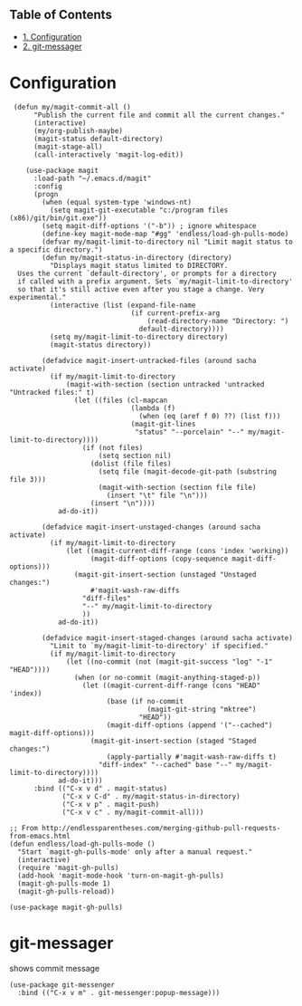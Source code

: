 <div id="table-of-contents">
<h2>Table of Contents</h2>
<div id="text-table-of-contents">
<ul>
<li><a href="#sec-1">1. Configuration</a></li>
<li><a href="#sec-2">2. git-messager</a></li>
</ul>
</div>
</div>


# Configuration<a id="sec-1" name="sec-1"></a>

     (defun my/magit-commit-all ()
          "Publish the current file and commit all the current changes."
          (interactive)
          (my/org-publish-maybe)
          (magit-status default-directory)
          (magit-stage-all)
          (call-interactively 'magit-log-edit))
    
        (use-package magit
          :load-path "~/.emacs.d/magit"
          :config
          (progn
            (when (equal system-type 'windows-nt)
              (setq magit-git-executable "c:/program files (x86)/git/bin/git.exe"))
            (setq magit-diff-options '("-b")) ; ignore whitespace
            (define-key magit-mode-map "#gg" 'endless/load-gh-pulls-mode)
            (defvar my/magit-limit-to-directory nil "Limit magit status to a specific directory.")
            (defun my/magit-status-in-directory (directory)
              "Displays magit status limited to DIRECTORY.
      Uses the current `default-directory', or prompts for a directory
      if called with a prefix argument. Sets `my/magit-limit-to-directory'
      so that it's still active even after you stage a change. Very experimental."
              (interactive (list (expand-file-name
                                  (if current-prefix-arg
                                      (read-directory-name "Directory: ")
                                    default-directory))))
              (setq my/magit-limit-to-directory directory)
              (magit-status directory))
    
            (defadvice magit-insert-untracked-files (around sacha activate)
              (if my/magit-limit-to-directory
                  (magit-with-section (section untracked 'untracked "Untracked files:" t)
                    (let ((files (cl-mapcan
                                  (lambda (f)
                                    (when (eq (aref f 0) ??) (list f)))
                                  (magit-git-lines
                                   "status" "--porcelain" "--" my/magit-limit-to-directory))))
                      (if (not files)
                          (setq section nil)
                        (dolist (file files)
                          (setq file (magit-decode-git-path (substring file 3)))
                          (magit-with-section (section file file)
                            (insert "\t" file "\n")))
                        (insert "\n"))))
                ad-do-it))
    
            (defadvice magit-insert-unstaged-changes (around sacha activate)
              (if my/magit-limit-to-directory
                  (let ((magit-current-diff-range (cons 'index 'working))
                        (magit-diff-options (copy-sequence magit-diff-options)))
                    (magit-git-insert-section (unstaged "Unstaged changes:")
                        #'magit-wash-raw-diffs
                      "diff-files"
                      "--" my/magit-limit-to-directory
                      ))
                ad-do-it))
    
            (defadvice magit-insert-staged-changes (around sacha activate)
              "Limit to `my/magit-limit-to-directory' if specified."
              (if my/magit-limit-to-directory
                  (let ((no-commit (not (magit-git-success "log" "-1" "HEAD"))))
                    (when (or no-commit (magit-anything-staged-p))
                      (let ((magit-current-diff-range (cons "HEAD" 'index))
                            (base (if no-commit
                                      (magit-git-string "mktree")
                                    "HEAD"))
                            (magit-diff-options (append '("--cached") magit-diff-options)))
                        (magit-git-insert-section (staged "Staged changes:")
                            (apply-partially #'magit-wash-raw-diffs t)
                          "diff-index" "--cached" base "--" my/magit-limit-to-directory))))
                ad-do-it)))
          :bind (("C-x v d" . magit-status)
                 ("C-x v C-d" . my/magit-status-in-directory)
                 ("C-x v p" . magit-push)
                 ("C-x v c" . my/magit-commit-all)))
    
    ;; From http://endlessparentheses.com/merging-github-pull-requests-from-emacs.html
    (defun endless/load-gh-pulls-mode ()
      "Start `magit-gh-pulls-mode' only after a manual request."
      (interactive)
      (require 'magit-gh-pulls)
      (add-hook 'magit-mode-hook 'turn-on-magit-gh-pulls)
      (magit-gh-pulls-mode 1)
      (magit-gh-pulls-reload))
    
    (use-package magit-gh-pulls)

# git-messager<a id="sec-2" name="sec-2"></a>

shows commit message

    (use-package git-messenger
      :bind (("C-x v m" . git-messenger:popup-message)))

